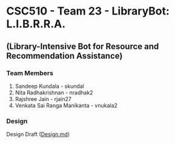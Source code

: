# CSC510 - Team 23 - LibraryBot: L.I.B.R.R.A.
## (Library-Intensive Bot for Resource and Recommendation Assistance)
### Team Members
1. Sandeep Kundala - skundal 
2. Nita Radhakrishnan - nradhak2 
3. Rajshree Jain - rjain27 
4. Venkata Sai Ranga Manikanta - vnukala2
### Design 
Design Draft ([Design.md](https://github.ncsu.edu/csc510-fall2019/CSC510-23/blob/master/Design.md))

